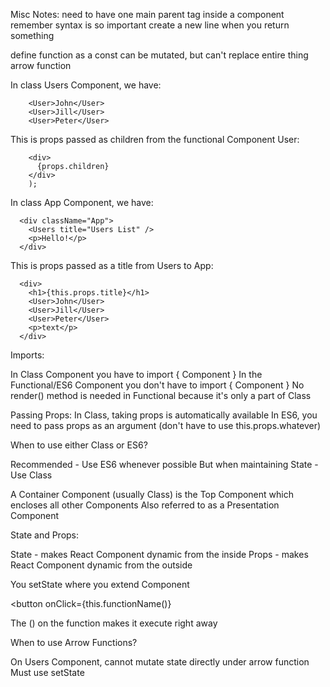 Misc Notes: 
need to have one main parent tag inside a component
remember syntax is so important
create a new line when you return something

define function as a const
can be mutated, but can't replace entire thing
arrow function

In class Users Component, we have: 

        <User>John</User>
        <User>Jill</User>
        <User>Peter</User>

This is props passed as children from the functional Component User:


        <div>
          {props.children}
        </div>
        );

In class App Component, we have:

      <div className="App">
        <Users title="Users List" />
        <p>Hello!</p>
      </div>

This is props passed as a title from Users to App: 

      <div>
        <h1>{this.props.title}</h1>
        <User>John</User>
        <User>Jill</User>
        <User>Peter</User>
        <p>text</p>
      </div>

Imports:

In Class Component you have to import { Component }
In the Functional/ES6 Component you don't have to import { Component }
No render() method is needed in Functional because it's only a part of Class 

Passing Props: 
In Class, taking props is automatically available 
In ES6, you need to pass props as an argument (don't have to use this.props.whatever)

When to use either Class or ES6?

Recommended - Use ES6 whenever possible 
But when maintaining State - Use Class 

A Container Component (usually Class) is the Top Component which encloses all other Components
Also referred to as a Presentation Component

State and Props:

State - makes React Component dynamic from the inside
Props - makes React Component dynamic from the outside 

You setState where you extend Component

 <button onClick={this.functionName()}</button>

The () on the function makes it execute right away

When to use Arrow Functions? 

On Users Component, cannot mutate state directly under arrow function
Must use setState



















